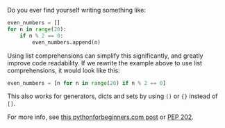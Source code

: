 Do you ever find yourself writing something like:
```py
even_numbers = []
for n in range(20):
    if n % 2 == 0:
        even_numbers.append(n)
```
Using list comprehensions can simplify this significantly, and greatly improve code readability. If we rewrite the example above to use list comprehensions, it would look like this:
```py
even_numbers = [n for n in range(20) if n % 2 == 0]
```
This also works for generators, dicts and sets by using `()` or `{}` instead of `[]`.

For more info, see [this pythonforbeginners.com post](http://www.pythonforbeginners.com/basics/list-comprehensions-in-python) or [PEP 202](https://www.python.org/dev/peps/pep-0202/).
